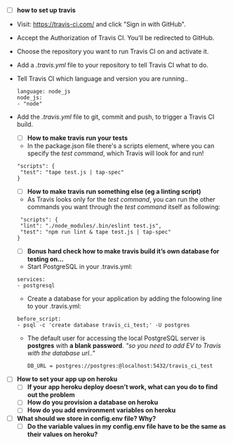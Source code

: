 - [ ] **how to set up travis**
- Visit: https://travis-ci.com/ and click "Sign in with GitHub".
- Accept the Authorization of Travis CI. You’ll be redirected to GitHub.
- Choose the repository you want to run Travis CI on and activate it.
- Add a *.travis.yml* file to your repository to tell Travis CI what to do.
- Tell Travis CI which language and version you are running..
   ```
   language: node_js
   node_js:
   - "node"
   ```
- Add the *.travis.yml* file to git, commit and push, to trigger a Travis CI build.

  - [ ] **How to make travis run your tests**
   - In the package.json file there's a scripts element, where you can specify the *test command*, 
   which Travis will look for and run!
   ```
   "scripts": {
    "test": "tape test.js | tap-spec"
  }
   ```
   
  - [ ] **How to make travis run something else (eg a linting script)**
   - As Travis looks only for the *test command*, you can run the other commands you want through
   the *test command* itself as following:
   ```
    "scripts": {
    "lint": "./node_modules/.bin/eslint test.js",
    "test": "npm run lint & tape test.js | tap-spec"
  }
   ```
   
  - [ ] **Bonus hard check how to make travis build it’s own database for testing on…**
   - Start PostgreSQL in your .travis.yml:
   ```
   services:
  - postgresql
   ```

   - Create a database for your application by adding the foloowing line to your .travis.yml:
    ```
    before_script:
    - psql -c 'create database travis_ci_test;' -U postgres
    ```
  - The default user for accessing the local PostgreSQL server is **postgres** with **a blank password**.
    *"so you need to add EV to Travis with the database url.."*
    ```
    DB_URL = postgres://postgres:@localhost:5432/travis_ci_test
    ```
  
- [ ] **How to set your app up on heroku**
  - [ ] **If your app heroku deploy doesn’t work, what can you do to find out the problem**
  - [ ] **How do you provision a database on heroku**
  - [ ] **How do you add environment variables on heroku**
- [ ] **What should we store in config.env file? Why?**
  - [ ] **Do the variable values in my config.env file have to be the same as their values on heroku?**
